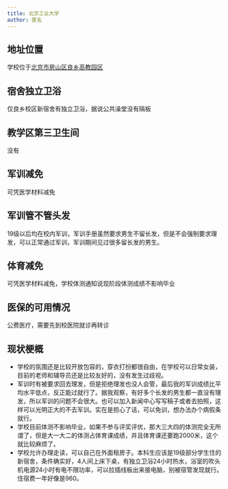 ```yaml
---
title: 北京工业大学
author: 匿名
---
```


## 地址位置

学校位于[北京市房山区良乡高教园区](https://amap.com/place/B0FFF5P1Z7)

## 宿舍独立卫浴

仅良乡校区新宿舍有独立卫浴，据说公共澡堂没有隔板

## 教学区第三卫生间

没有

## 军训减免

可凭医学材料减免

## 军训管不管头发

19级以后均在校内军训，军训手册虽然要求男生不留长发，但是不会强制要求理发，可以正常通过军训，军训期间见过很多留长发的男生。

## 体育减免

可凭医学材料减免，学校体测通知说现阶段体测成绩不影响毕业

## 医保的可用情况

公费医疗，需要先到校医院就诊再转诊

## 现状梗概

- 学校的氛围还是比较开放包容的，穿衣打扮都很自由，在学校可以日常女装，目前的老师和辅导员还是比较友好的，没有发生过歧视。
- 军训时有被要求回去理发，但是拒绝理发也没人会管，最后我的军训成绩比平均水平低点，反正能过就行了。据我观察，有好多个长发的男生都一直没有理发，所以军训的问题不会很大。也可以加入新闻中心写写稿子或者去拍照，这样可以光明正大的不去军训。实在是担心了话，可以免训，想办法办个病假条就行。
- 学校目前体测不影响毕业，如果不参与评奖评优，那大三大四的体测完全无所谓了，但是大一大二的体测占体育课成绩，并且体育课还要跑2000米，这个就比较麻烦了。
- 学校允许办理走读，可以自己在外面租房子。本科生应该是19级部分学生住的新宿舍，条件确实好，4人间上床下桌，有独立卫浴24小时热水，浴室的吹头机电源24小时有电不限功率，可以拉插线板出来接电脑，别被宿管发现就行。住宿费一年好像是960。
